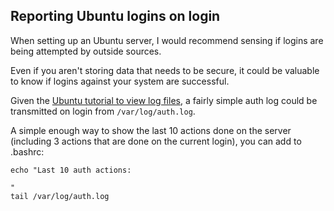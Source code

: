 ## Reporting Ubuntu logins on login

When setting up an Ubuntu server, I would recommend sensing if logins are being attempted by outside sources.

Even if you aren't storing data that needs to be secure, it could be valuable to know if logins against your system are successful.

Given the [Ubuntu tutorial to view log files](https://ubuntu.com/tutorials/viewing-and-monitoring-log-files#2-log-files-locations), a fairly simple auth log could be transmitted on login from `/var/log/auth.log`.

A simple enough way to show the last 10 actions done on the server (including 3 actions that are done on the current login), you can add to .bashrc:

```
echo "Last 10 auth actions:

"
tail /var/log/auth.log
```
